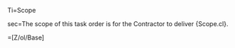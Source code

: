 Ti=Scope

sec=The scope of this task order is for the Contractor to deliver {Scope.cl}.

=[Z/ol/Base]
